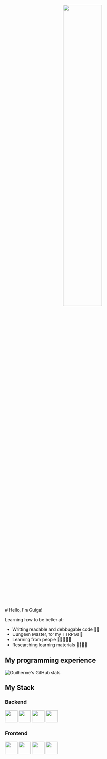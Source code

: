 <div align="center">
  <img src="https://ryguigas0.github.io/ryguigas0/static/welcome.png" width="50%"/>
</div>
# Hello, I'm Guiga!

Learning how to be better at:
- Writting readable and debbugable code 🧑‍💻
- Dungeon Master, for my TTRPGs 🎲
- Learning from people 🧑‍💻🙏🧑‍💼
- Researching learning materials 🧑‍💻🔎🌐

## My programming experience

![Guilherme's GitHub stats](https://github-readme-stats.vercel.app/api?username=ryguigas0&show_icons=true&theme=dracula&count_private=true,prs)

## My Stack

### Backend

<img src="https://cdn.jsdelivr.net/gh/devicons/devicon/icons/elixir/elixir-original.svg" width="40" height="40"/> <img src="https://cdn.jsdelivr.net/gh/devicons/devicon/icons/java/java-original.svg" height="40" width="40"/> <img src="https://cdn.jsdelivr.net/gh/devicons/devicon/icons/javascript/javascript-original.svg" width="40" height="40"/> <img src="https://cdn.jsdelivr.net/gh/devicons/devicon/icons/typescript/typescript-original.svg" height="40" width="40"/>  


### Frontend

<img src="https://cdn.jsdelivr.net/gh/devicons/devicon/icons/html5/html5-original.svg" height="40" width="40"/> <img src="https://cdn.jsdelivr.net/gh/devicons/devicon/icons/css3/css3-original.svg" height="40" width="40"/> <img src="https://cdn.jsdelivr.net/gh/devicons/devicon/icons/javascript/javascript-original.svg" width="40" height="40"/> <img src="https://cdn.jsdelivr.net/gh/devicons/devicon/icons/bootstrap/bootstrap-original.svg" height="40" width="40"/>
